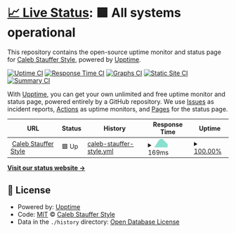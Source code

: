 # [📈 Live Status](https://cssllc.github.io/Sites-Dashboard-Test): <!--live status--> **🟩 All systems operational**

This repository contains the open-source uptime monitor and status page for [Caleb Stauffer Style](https://develop.calebstauffer.com), powered by [Upptime](https://github.com/upptime/upptime).

[![Uptime CI](https://github.com/cssllc/Sites-Dashboard-Test/workflows/Uptime%20CI/badge.svg)](https://github.com/cssllc/Sites-Dashboard-Test/actions?query=workflow%3A%22Uptime+CI%22)
[![Response Time CI](https://github.com/cssllc/Sites-Dashboard-Test/workflows/Response%20Time%20CI/badge.svg)](https://github.com/cssllc/Sites-Dashboard-Test/actions?query=workflow%3A%22Response+Time+CI%22)
[![Graphs CI](https://github.com/cssllc/Sites-Dashboard-Test/workflows/Graphs%20CI/badge.svg)](https://github.com/cssllc/Sites-Dashboard-Test/actions?query=workflow%3A%22Graphs+CI%22)
[![Static Site CI](https://github.com/cssllc/Sites-Dashboard-Test/workflows/Static%20Site%20CI/badge.svg)](https://github.com/cssllc/Sites-Dashboard-Test/actions?query=workflow%3A%22Static+Site+CI%22)
[![Summary CI](https://github.com/cssllc/Sites-Dashboard-Test/workflows/Summary%20CI/badge.svg)](https://github.com/cssllc/Sites-Dashboard-Test/actions?query=workflow%3A%22Summary+CI%22)

With [Upptime](https://upptime.js.org), you can get your own unlimited and free uptime monitor and status page, powered entirely by a GitHub repository. We use [Issues](https://github.com/cssllc/Sites-Dashboard-Test/issues) as incident reports, [Actions](https://github.com/cssllc/Sites-Dashboard-Test/actions) as uptime monitors, and [Pages](https://cssllc.github.io/Sites-Dashboard-Test) for the status page.

<!--start: status pages-->
<!-- This summary is generated by Upptime (https://github.com/upptime/upptime) -->
<!-- Do not edit this manually, your changes will be overwritten -->
<!-- prettier-ignore -->
| URL | Status | History | Response Time | Uptime |
| --- | ------ | ------- | ------------- | ------ |
| <img alt="" src="https://favicons.githubusercontent.com/develop.calebstauffer.com" height="13"> [Caleb Stauffer Style](https://develop.calebstauffer.com) | 🟩 Up | [caleb-stauffer-style.yml](https://github.com/cssllc/Sites-Dashboard-Test/commits/HEAD/history/caleb-stauffer-style.yml) | <details><summary><img alt="Response time graph" src="./graphs/caleb-stauffer-style/response-time-week.png" height="20"> 169ms</summary><br><a href="https://cssllc.github.io/Sites-Dashboard-Test/history/caleb-stauffer-style"><img alt="Response time 169" src="https://img.shields.io/endpoint?url=https%3A%2F%2Fraw.githubusercontent.com%2Fcssllc%2FSites-Dashboard-Test%2FHEAD%2Fapi%2Fcaleb-stauffer-style%2Fresponse-time.json"></a><br><a href="https://cssllc.github.io/Sites-Dashboard-Test/history/caleb-stauffer-style"><img alt="24-hour response time 169" src="https://img.shields.io/endpoint?url=https%3A%2F%2Fraw.githubusercontent.com%2Fcssllc%2FSites-Dashboard-Test%2FHEAD%2Fapi%2Fcaleb-stauffer-style%2Fresponse-time-day.json"></a><br><a href="https://cssllc.github.io/Sites-Dashboard-Test/history/caleb-stauffer-style"><img alt="7-day response time 169" src="https://img.shields.io/endpoint?url=https%3A%2F%2Fraw.githubusercontent.com%2Fcssllc%2FSites-Dashboard-Test%2FHEAD%2Fapi%2Fcaleb-stauffer-style%2Fresponse-time-week.json"></a><br><a href="https://cssllc.github.io/Sites-Dashboard-Test/history/caleb-stauffer-style"><img alt="30-day response time 169" src="https://img.shields.io/endpoint?url=https%3A%2F%2Fraw.githubusercontent.com%2Fcssllc%2FSites-Dashboard-Test%2FHEAD%2Fapi%2Fcaleb-stauffer-style%2Fresponse-time-month.json"></a><br><a href="https://cssllc.github.io/Sites-Dashboard-Test/history/caleb-stauffer-style"><img alt="1-year response time 169" src="https://img.shields.io/endpoint?url=https%3A%2F%2Fraw.githubusercontent.com%2Fcssllc%2FSites-Dashboard-Test%2FHEAD%2Fapi%2Fcaleb-stauffer-style%2Fresponse-time-year.json"></a></details> | <details><summary><a href="https://cssllc.github.io/Sites-Dashboard-Test/history/caleb-stauffer-style">100.00%</a></summary><a href="https://cssllc.github.io/Sites-Dashboard-Test/history/caleb-stauffer-style"><img alt="All-time uptime 100.00%" src="https://img.shields.io/endpoint?url=https%3A%2F%2Fraw.githubusercontent.com%2Fcssllc%2FSites-Dashboard-Test%2FHEAD%2Fapi%2Fcaleb-stauffer-style%2Fuptime.json"></a><br><a href="https://cssllc.github.io/Sites-Dashboard-Test/history/caleb-stauffer-style"><img alt="24-hour uptime 100.00%" src="https://img.shields.io/endpoint?url=https%3A%2F%2Fraw.githubusercontent.com%2Fcssllc%2FSites-Dashboard-Test%2FHEAD%2Fapi%2Fcaleb-stauffer-style%2Fuptime-day.json"></a><br><a href="https://cssllc.github.io/Sites-Dashboard-Test/history/caleb-stauffer-style"><img alt="7-day uptime 100.00%" src="https://img.shields.io/endpoint?url=https%3A%2F%2Fraw.githubusercontent.com%2Fcssllc%2FSites-Dashboard-Test%2FHEAD%2Fapi%2Fcaleb-stauffer-style%2Fuptime-week.json"></a><br><a href="https://cssllc.github.io/Sites-Dashboard-Test/history/caleb-stauffer-style"><img alt="30-day uptime 100.00%" src="https://img.shields.io/endpoint?url=https%3A%2F%2Fraw.githubusercontent.com%2Fcssllc%2FSites-Dashboard-Test%2FHEAD%2Fapi%2Fcaleb-stauffer-style%2Fuptime-month.json"></a><br><a href="https://cssllc.github.io/Sites-Dashboard-Test/history/caleb-stauffer-style"><img alt="1-year uptime 100.00%" src="https://img.shields.io/endpoint?url=https%3A%2F%2Fraw.githubusercontent.com%2Fcssllc%2FSites-Dashboard-Test%2FHEAD%2Fapi%2Fcaleb-stauffer-style%2Fuptime-year.json"></a></details>

<!--end: status pages-->

[**Visit our status website →**](https://cssllc.github.io/Sites-Dashboard-Test)

## 📄 License

- Powered by: [Upptime](https://github.com/upptime/upptime)
- Code: [MIT](./LICENSE) © [Caleb Stauffer Style](https://develop.calebstauffer.com)
- Data in the `./history` directory: [Open Database License](https://opendatacommons.org/licenses/odbl/1-0/)
